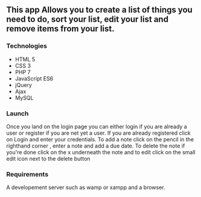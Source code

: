 
## This app Allows you to create a list of things you need to do, sort your list, edit your list and remove items from your list.

### Technologies
- HTML 5
- CSS 3
- PHP  7
- JavaScript ES6
- jQuery 
- Ajax
- MySQL

### Launch
Once you land on the login page you can either login if you are already a user or register if you are net yet a user.
If you are already registered click on Login and enter your credentials.
To add a note click on the pencil in the righthand corner , enter a note and add a due date. To delete the note if you're done click on the x underneath the note and to edit click on the small edit icon next to the delete button  

### Requirements
A developement server such as wamp or xampp and a browser.
